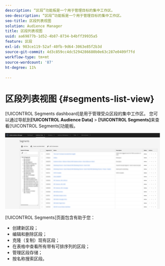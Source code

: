 ```yaml
---
description: “区段”功能板是一个用于管理目标的集中工作区。
seo-description: “区段”功能板是一个用于管理目标的集中工作区。
seo-title: 区段列表视图
solution: Audience Manager
title: 区段列表视图
uuid: aa69877b-1d52-4b87-8734-b4bff39935a5
feature: 区段
exl-id: 983ce119-52af-40fb-9d64-3063e85f2b3d
source-git-commit: 4d3c859cc4dc5294286680b0e63c287e0409f7fd
workflow-type: tm+mt
source-wordcount: '87'
ht-degree: 11%

---
```


# 区段列表视图 {#segments-list-view}

[!UICONTROL Segments dashboard]是用于管理受众区段的集中工作区。 您可以通过导航到&#x200B;**[!UICONTROL Audience Data]** > **[!UICONTROL Segments]**&#x200B;来查看[!UICONTROL Segments]功能板。

![区段 — 功能板](assets/segments-dashboard.png)

[!UICONTROL Segments]页面包含有助于您：

* 创建新区段；
* 编辑和删除区段；
* 克隆（复制）现有区段；
* 在表格中查看所有带有可排序列的区段；
* 管理区段存储；
* 按名称搜索区段。
